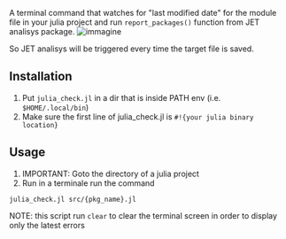 A terminal command that watches for "last modified date" for the module file in your julia project and run `report_packages()` function from JET analisys package.
![immagine](https://github.com/user-attachments/assets/b8c2c286-cf7b-4491-a99d-985498af1d26)

So JET analisys will be triggered every time the target file is saved.

## Installation
1. Put `julia_check.jl` in a dir that is inside PATH env (i.e. `$HOME/.local/bin`)
2. Make sure the first line of julia_check.jl is `#!{your julia binary location}`

## Usage
1. IMPORTANT: Goto the directory of a julia project
2. Run in a terminale run the command
```
julia_check.jl src/{pkg_name}.jl
```

NOTE: this script run `clear` to clear the terminal screen in order to display only the latest errors
